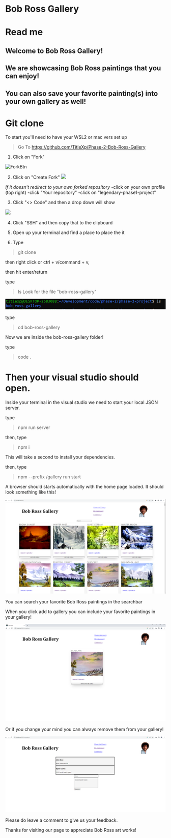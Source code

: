 # Bob Ross Gallery
# Read me
## Welcome to Bob Ross Gallery! 
## We are showcasing Bob Ross paintings that you can enjoy!
## You can also save your favorite painting(s) into your own gallery as well!

# Git clone
  To start you'll need to have your WSL2 or mac vers set up

> Go To https://github.com/TitleXp/Phase-2-Bob-Ross-Gallery 

1. Click on "Fork"

![ForkBtn](https://www.earthdatascience.org/images/earth-analytics/git-version-control/githubguides-bootcamp-fork.png)

2. Click on "Create Fork"
![](https://github.com/jccaropino7786/legendary-phase1-project/blob/main/images%20and%20gifs/create%20fork.PNG?raw=true)

*If it doesn't redirect to your own forked repository*
    -click on your own profile (top right)
    -click "Your repository"
    -click on "legendary-phase1-project"

3. Click "<> Code" and then a drop down will show

![](https://github.com/jccaropino7786/legendary-phase1-project/blob/main/images%20and%20gifs/copy%20SSH.PNG?raw=true)

4. Click "SSH" and then copy that to the clipboard

5. Open up your terminal and find a place to place the it

6. Type

> git clone

then right click or ctrl + v/command + v,

then hit enter/return

type
> ls
Look for the file "bob-ross-gallery"

<!-- add raw=true at the end -->
![](https://github.com/TitleXp/Phase-2-Bob-Ross-Gallery/blob/main/images%20and%20gifs/ls.PNG?raw=true)

type

> cd bob-ross-gallery

Now we are inside the bob-ross-gallery folder!

type

> code .

# Then your visual studio should open.

Inside your terminal in the visual studio we need to start your local JSON server.

type

> npm run server

then, type

> npm i 

This will take a second to install your dependencies.

then, type
> npm --prefix /gallery run start

A browser should starts automatically with the home page loaded. It should look something like this!

![](https://github.com/TitleXp/Phase-2-Bob-Ross-Gallery/blob/f40f33c4ea0a9c72e3ba0ab496096757f2d2117d/images%20and%20gifs/home%20page.PNG?raw=true)

You can search your favorite Bob Ross paintings in the searchbar

When you click add to gallery you can include  your favorite paintings in your gallery!


![](https://github.com/TitleXp/Phase-2-Bob-Ross-Gallery/blob/main/images%20and%20gifs/my%20gallery%20page.PNG?raw=true)



 Or if you change your mind you can always remove them from your gallery!

![](https://github.com/TitleXp/Phase-2-Bob-Ross-Gallery/blob/main/images%20and%20gifs/comment%20page.PNG?raw=true)

Please do leave a comment to give us your feedback.


Thanks for visiting our page to appreciate Bob Ross art works!

